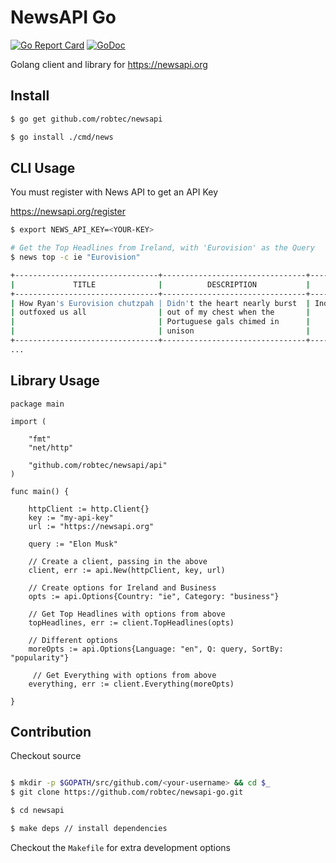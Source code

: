 # NewsAPI Go

[![Go Report Card](https://goreportcard.com/badge/github.com/robtec/newsapi-go)](https://goreportcard.com/report/github.com/robtec/newsapi-go) [![GoDoc](https://godoc.org/github.com/robtec/newsapi/api?status.svg)](https://godoc.org/github.com/robtec/newsapi/api)

Golang client and library for https://newsapi.org

## Install

```bash
$ go get github.com/robtec/newsapi

$ go install ./cmd/news
```

## CLI Usage

You must register with News API to get an API Key

https://newsapi.org/register


```bash
$ export NEWS_API_KEY=<YOUR-KEY>

# Get the Top Headlines from Ireland, with 'Eurovision' as the Query
$ news top -c ie "Eurovision"

+--------------------------------+--------------------------------+----------------+-------------+
|             TITLE              |          DESCRIPTION           |     SOURCE     |   POSTED    |
+--------------------------------+--------------------------------+----------------+-------------+
| How Ryan's Eurovision chutzpah | Didn't the heart nearly burst  | Independent.ie | 2 hours ago |
| outfoxed us all                | out of my chest when the       |                |             |
|                                | Portuguese gals chimed in      |                |             |
|                                | unison                         |                |             |
+--------------------------------+--------------------------------+----------------+-------------+
...

```


## Library Usage

```golang
package main

import (

	"fmt"
	"net/http"

	"github.com/robtec/newsapi/api"
)

func main() {

    httpClient := http.Client{}
    key := "my-api-key"
    url := "https://newsapi.org"

    query := "Elon Musk"

    // Create a client, passing in the above
    client, err := api.New(httpClient, key, url)

    // Create options for Ireland and Business
    opts := api.Options{Country: "ie", Category: "business"}

    // Get Top Headlines with options from above
    topHeadlines, err := client.TopHeadlines(opts)

    // Different options
    moreOpts := api.Options{Language: "en", Q: query, SortBy: "popularity"}

     // Get Everything with options from above
    everything, err := client.Everything(moreOpts)

}
```

## Contribution

Checkout source

```bash

$ mkdir -p $GOPATH/src/github.com/<your-username> && cd $_
$ git clone https://github.com/robtec/newsapi-go.git

$ cd newsapi

$ make deps // install dependencies
```

Checkout the `Makefile` for extra development options